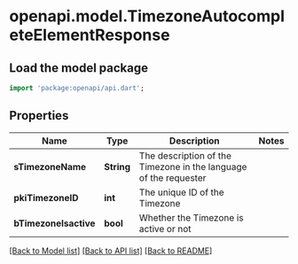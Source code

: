 # openapi.model.TimezoneAutocompleteElementResponse

## Load the model package
```dart
import 'package:openapi/api.dart';
```

## Properties
Name | Type | Description | Notes
------------ | ------------- | ------------- | -------------
**sTimezoneName** | **String** | The description of the Timezone in the language of the requester | 
**pkiTimezoneID** | **int** | The unique ID of the Timezone | 
**bTimezoneIsactive** | **bool** | Whether the Timezone is active or not | 

[[Back to Model list]](../README.md#documentation-for-models) [[Back to API list]](../README.md#documentation-for-api-endpoints) [[Back to README]](../README.md)


